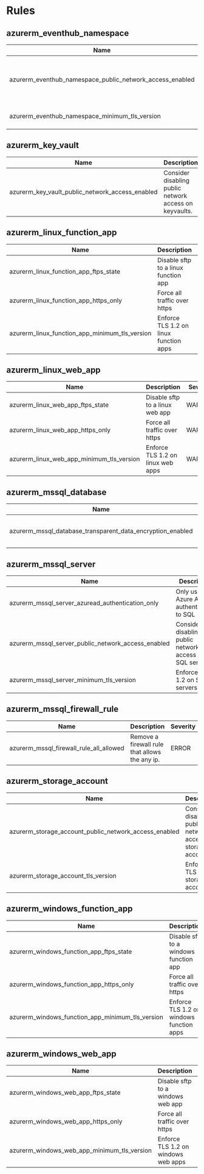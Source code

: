 # Rules

## azurerm_eventhub_namespace
|Name|Description|Severity|Enabled|Link|
| --- | --- | --- | --- | --- |
|azurerm_eventhub_namespace_public_network_access_enabled|Consider disabling public network access on eventhubs. |NOTICE|✔||
|azurerm_eventhub_namespace_minimum_tls_version|Enforce TLS 1.2 on event hubs |WARNING|✔||

## azurerm_key_vault
|Name|Description|Severity|Enabled|Link|
| --- | --- | --- | --- | --- |
|azurerm_key_vault_public_network_access_enabled|Consider disabling public network access on keyvaults. |NOTICE|✔||

## azurerm_linux_function_app
|Name|Description|Severity|Enabled|Link|
| --- | --- | --- | --- | --- |
|azurerm_linux_function_app_ftps_state|Disable sftp to a linux function app |WARNING|✔||
|azurerm_linux_function_app_https_only|Force all traffic over https |WARNING|✔||
|azurerm_linux_function_app_minimum_tls_version|Enforce TLS 1.2 on linux function apps |WARNING|✔||

## azurerm_linux_web_app
|Name|Description|Severity|Enabled|Link|
| --- | --- | --- | --- | --- |
|azurerm_linux_web_app_ftps_state|Disable sftp to a linux web app |WARNING|✔||
|azurerm_linux_web_app_https_only|Force all traffic over https |WARNING|✔||
|azurerm_linux_web_app_minimum_tls_version|Enforce TLS 1.2 on linux web apps |WARNING|✔||

## azurerm_mssql_database
|Name|Description|Severity|Enabled|Link|
| --- | --- | --- | --- | --- |
|azurerm_mssql_database_transparent_data_encryption_enabled|Enforce transparant data encryption|WARNING|✔||

## azurerm_mssql_server
|Name|Description|Severity|Enabled|Link|
| --- | --- | --- | --- | --- |
|azurerm_mssql_server_azuread_authentication_only |Only user Azure AD authentication to SQL |WARNING|✔||
|azurerm_mssql_server_public_network_access_enabled|Consider disabling public network access on SQL servers. |NOTICE|✔||
|azurerm_mssql_server_minimum_tls_version|Enforce TLS 1.2 on SQL servers. |WARNING|✔||

## azurerm_mssql_firewall_rule

|Name|Description|Severity|Enabled|Link|
| --- | --- | --- | --- | --- |
|azurerm_mssql_firewall_rule_all_allowed|Remove a firewall rule that allows the any ip.|ERROR|✔||


## azurerm_storage_account
|Name|Description|Severity|Enabled|Link|
| --- | --- | --- | --- | --- |
|azurerm_storage_account_public_network_access_enabled|Consider disabling public network access on storage accounts. |NOTICE|✔||
|azurerm_storage_account_tls_version|Enforce TLS 1.2 on storage accounts |WARNING|✔||

## azurerm_windows_function_app
|Name|Description|Severity|Enabled|Link|
| --- | --- | --- | --- | --- |
|azurerm_windows_function_app_ftps_state|Disable sftp to a windows function app |WARNING|✔||
|azurerm_windows_function_app_https_only|Force all traffic over https |WARNING|✔||
|azurerm_windows_function_app_minimum_tls_version|Enforce TLS 1.2 on windows function apps |WARNING|✔||


## azurerm_windows_web_app
|Name|Description|Severity|Enabled|Link|
| --- | --- | --- | --- | --- |
|azurerm_windows_web_app_ftps_state|Disable sftp to a windows web app |WARNING|✔||
|azurerm_windows_web_app_https_only|Force all traffic over https |WARNING|✔||
|azurerm_windows_web_app_minimum_tls_version|Enforce TLS 1.2 on windows web apps |WARNING|✔||